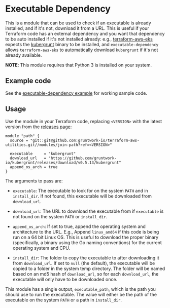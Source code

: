 # Executable Dependency

This is a module that can be used to check if an executable is already installed, and if it's not, download it from a
URL. This is useful if your Terraform code has an external dependency and you want that dependency to be auto installed
if it's not installed already: e.g., [terraform-aws-eks](https://github.com/gruntwork-io/terraform-aws-eks) expects the 
[kubergrunt](https://github.com/gruntwork-io/kubergrunt) binary to be installed, and `executable-dependency` allows
`terraform-aws-eks` to automatically download `kubergrunt` if it's not already available. 

**NOTE**: This module requires that Python 3 is installed on your system.




## Example code

See the [executable-dependency example](/examples/executable-dependency) for working sample code.




## Usage

Use the module in your Terraform code, replacing `<VERSION>` with the latest version from the [releases
page](https://github.com/gruntwork-io/terraform-aws-utilities/releases):

```hcl
module "path" {
  source = "git::git@github.com:gruntwork-io/terraform-aws-utilities.git//modules/join-path?ref=<VERSION>"
  
  executable     = "kubergrunt"
  download_url   = "https://github.com/gruntwork-io/kubergrunt/releases/download/v0.5.13/kubergrunt"
  append_os_arch = true
}
```

The arguments to pass are:

* `executable`: The executable to look for on the system `PATH` and in `install_dir`. If not found, this executable 
  will be downloaded from `download_url`.
  
* `download_url`: The URL to download the executable from if `executable` is not found on the system `PATH` or 
  `install_dir`.

* `append_os_arch`: If set to true, append the operating system and architecture to the URL. E.g., Append `linux_amd64` 
  if this code is being run on a 64 bit Linux OS. This is useful to download the proper binary (specifically, a binary
  using the Go naming conventions) for the current operating system and CPU.

* `install_dir`: The folder to copy the executable to after downloading it from `download_url`. If set to `null` (the 
  default), the executable will be copied to a folder in the system temp directory. The folder will be named based on 
  an md5 hash of `download_url`, so for each `download_url`, the executable will only have to be downloaded once.

This module has a single output, `executable_path`, which is the path you should use to run the executable. The value
will either be the path of the executable on the system `PATH` or a path in `install_dir`.
